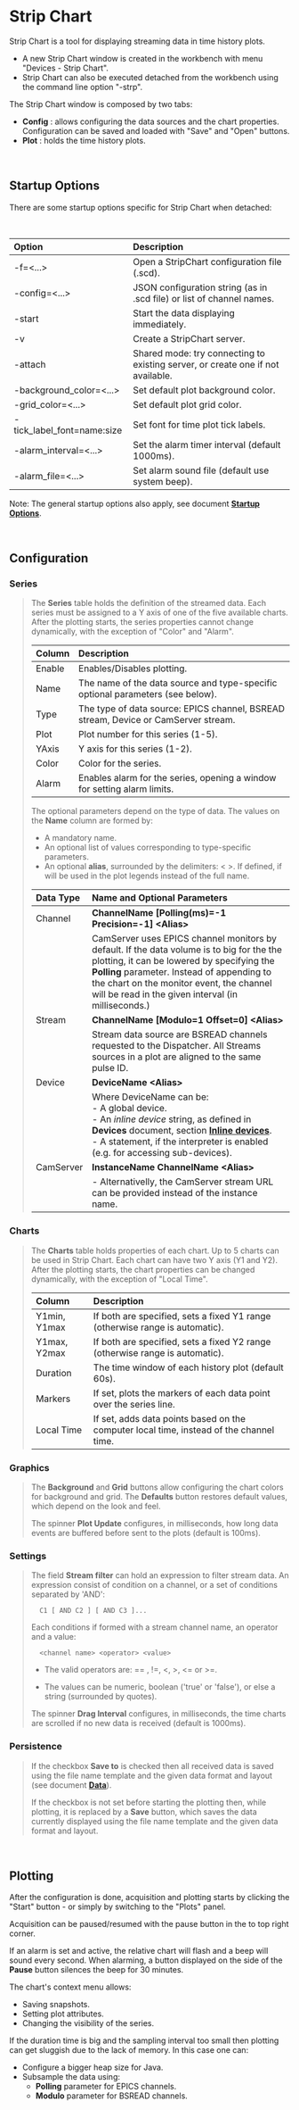# Strip Chart

Strip Chart is a tool for displaying streaming data in time history plots.
- A new Strip Chart window is created in the workbench with menu "Devices - Strip Chart".
- Strip Chart can also be executed detached from the workbench using the command line option "-strp".

The Strip Chart window is composed by two tabs: 
- __Config__ :  allows configuring the data sources and the chart properties. Configuration can be saved and loaded with "Save" and "Open" buttons.
- __Plot__ :  holds the time history plots.

<br/>

## Startup Options

There are some startup options specific for Strip Chart when detached:

<br/>

| Option                    | Description |
| :------------------------ | :---------- |
| -f=<...>                  | Open a StripChart configuration file (.scd).|
| -config=<...>             | JSON configuration string (as in .scd file) or list of channel names.|
| -start                    | Start the data displaying immediately.|
| -v                        | Create a StripChart server.|
| -attach                   | Shared mode: try connecting to existing server, or create one if not available.|
| -background_color=<...>   | Set default plot background color.|
| -grid_color=<...>         | Set default plot grid color.|
| -tick_label_font=name:size| Set font for time plot tick labels.|
| -alarm_interval=<...>     | Set the alarm timer interval (default 1000ms).|
| -alarm_file=<...>         | Set alarm sound file (default use system beep).|


Note: The general startup options also apply, see document [__Startup Options__](./Startup%20Options.md).


<br/>

## Configuration


### Series

>The __Series__ table holds the definition of the streamed data. 
>Each series must be assigned to a Y axis of one of the five available charts.
>After the plotting starts, the series properties cannot change dynamically, with the exception of "Color" and "Alarm".
>
>| Column       | Description |
>| :------------| :---------- |
>| Enable       | Enables/Disables plotting.|
>| Name         | The name of the data source and type-specific optional parameters (see below).|
>| Type         | The type of data source: EPICS channel, BSREAD stream, Device or CamServer stream.|
>| Plot         | Plot number for this series (1-5).|
>| YAxis        | Y axis for this series (1-2).|
>| Color        | Color for the series.|
>| Alarm        | Enables alarm for the series, opening a window for setting alarm limits.|
>
>The optional parameters depend on the type of data. The values on the __Name__ column are formed by:
>- A mandatory name.
>- An optional list of values corresponding to type-specific parameters.
>- An optional __alias__, surrounded by the delimiters: \< \>. If defined, if will be used in the plot legends instead of the full name.
>
>| Data Type               | Name and Optional Parameters |
>| :-----------------------| :---------- |
>| Channel                 | __ChannelName [Polling(ms)=-1 Precision=-1] \<Alias\>__|
>|                         |     CamServer uses EPICS channel monitors by default. If the data volume is to big for the the plotting, it can be lowered by specifying the __Polling__ parameter. Instead of appending to the chart on the monitor event, the channel will be read in the given interval (in milliseconds.)<br />|
>| Stream                  | __ChannelName [Modulo=1 Offset=0] \<Alias\>__|
>|                         |     Stream data source are BSREAD channels requested to the Dispatcher. All Streams sources in a plot are aligned to the same pulse ID. <br />|
>| Device                  | __DeviceName \<Alias\>__|
>|                         |     Where DeviceName can be: <br /> - A global device.<br /> - An _inline device_ string, as defined in __Devices__ document, section [__Inline devices__](./Devices.md#inline-devices).<br /> - A statement, if the interpreter is enabled (e.g. for accessing sub-devices).<br />|
>| CamServer               | __InstanceName ChannelName \<Alias\>__|
>|                         |     - Alternativelly, the CamServer stream URL can be provided instead of the instance name. <br />|


### Charts

>The __Charts__ table holds properties of each chart. Up to 5 charts can be used in Strip Chart.
>Each chart can have two Y axis (Y1 and Y2).
>After the plotting starts, the chart properties can be changed dynamically, with the exception of "Local Time".
>
>| Column       | Description |
>| :------------| :---------- |
>| Y1min, Y1max | If both are specified, sets a fixed Y1 range (otherwise range is automatic).|
>| Y1max, Y2max | If both are specified, sets a fixed Y2 range (otherwise range is automatic).|
>| Duration     | The time window of each history plot (default 60s).|
>| Markers      | If set, plots the markers of each data point over the series line.|
>| Local Time   | If set, adds data points based on the computer local time, instead of the channel time.|



### Graphics

>The __Background__ and __Grid__ buttons allow configuring the chart colors for background and grid. 
>The __Defaults__ button restores default values, which depend on the look and feel.
>
>The spinner __Plot Update__ configures, in milliseconds, how long data events are buffered before sent to the plots (default is 100ms).


### Settings 

> The field __Stream filter__ can hold an expression to filter stream data. An expression consist of condition on a channel, or a set of conditions separated by 'AND':
>
>  ```
>    C1 [ AND C2 ] [ AND C3 ]...
>  ```
>
> Each conditions if formed with a stream channel name, an operator and a value:
>
>  ```
>    <channel name> <operator> <value>
>  ```
>
> - The valid operators are: == , !=, <, >, <= or >=.
>
> - The values can be numeric, boolean ('true' or 'false'), or else a string (surrounded by quotes).
>
> The spinner __Drag Interval__ configures, in milliseconds, the time charts are scrolled if no new data is received (default is 1000ms).



### Persistence

>If the checkbox __Save to__ is checked then all received data is saved using the file name template and the given data format and layout (see document [__Data__](./Data.md)).
>
>If the checkbox is not set before starting the plotting then, while plotting, it is replaced by a __Save__ button, 
>which saves the data currently displayed using the file name template and the given data format and layout.


<br/>

## Plotting

After the configuration is done, acquisition and plotting starts by clicking the "Start" button - or simply by switching to the "Plots" panel.

Acquisition can be paused/resumed with the pause button in the to top right corner.

If an alarm is set and active, the relative chart will flash and a beep will sound every second.
  When alarming, a button displayed on the side of the __Pause__ button silences the beep for 30 minutes.

The chart's context menu allows:
- Saving snapshots.
- Setting plot attributes.
- Changing the visibility of the series.


If the duration time is big and the sampling interval too small then plotting can get sluggish due to the lack of memory. 
In this case one can:
- Configure a bigger heap size for Java.
- Subsample the data using:
    - __Polling__ parameter for EPICS channels.
    - __Modulo__ parameter for BSREAD channels.